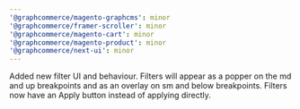 ```yaml
---
'@graphcommerce/magento-graphcms': minor
'@graphcommerce/framer-scroller': minor
'@graphcommerce/magento-cart': minor
'@graphcommerce/magento-product': minor
'@graphcommerce/next-ui': minor
---
```


Added new filter UI and behaviour. Filters will appear as a popper on the md and up breakpoints and as an overlay on sm and below breakpoints. Filters now have an Apply button instead of applying directly.
